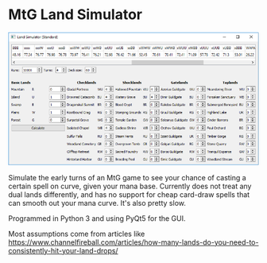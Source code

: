 # MtG  Land Simulator
![Interface image](https://github.com/ThorwegianWood/MtG-Land-Simulator/blob/master/landsimulator.png)

Simulate the early turns of an MtG game to see your chance of casting a certain spell on curve, given your mana base.
Currently does not treat any dual lands differently, and has no support for cheap card-draw spells that can smooth out your mana curve.
It's also pretty slow.

Programmed in Python 3 and using PyQt5 for the GUI.

Most assumptions come from articles like https://www.channelfireball.com/articles/how-many-lands-do-you-need-to-consistently-hit-your-land-drops/
